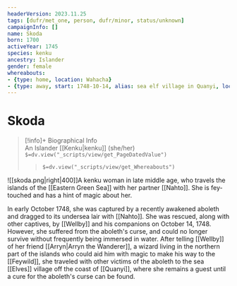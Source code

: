 ```yaml
---
headerVersion: 2023.11.25
tags: [dufr/met_one, person, dufr/minor, status/unknown]
campaignInfo: []
name: Skoda
born: 1700
activeYear: 1745
species: kenku
ancestry: Islander
gender: female
whereabouts:
- {type: home, location: Wahacha}
- {type: away, start: 1748-10-14, alias: sea elf village in Quanyi, location: Quanyi}
---
```

# Skoda
>[!info]+ Biographical Info  
> An Islander [[Kenku|kenku]] (she/her)  
> `$=dv.view("_scripts/view/get_PageDatedValue")`  
>> `$=dv.view("_scripts/view/get_Whereabouts")`

![[skoda.png|right|400]]A kenku woman in late middle age, who travels the islands of the [[Eastern Green Sea]] with her partner [[Nahto]]. She is fey-touched and has a hint of magic about her. 

In early October 1748, she was captured by a recently awakened aboleth and dragged to its undersea lair with [[Nahto]]. She was rescued, along with other captives, by [[Wellby]] and his companions on October 14, 1748. However, she suffered from the aboleth's curse, and could no longer survive without frequently being immersed in water. After telling [[Wellby]] of her friend [[Arryn|Arryn the Wanderer]], a wizard living in the northern part of the islands who could aid him with magic to make his way to the [[Feywild]], she traveled with other victims of the aboleth to the sea [[Elves]] village off the coast of [[Quanyi]], where she remains a guest until a cure for the aboleth's curse can be found. 

